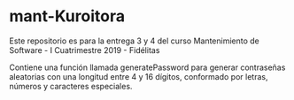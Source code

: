 # mant-Kuroitora
Este repositorio es para la entrega 3 y 4 del curso Mantenimiento de Software - I Cuatrimestre 2019 - Fidélitas

Contiene una función llamada generatePassword para generar contraseñas aleatorias con una longitud entre 4 y 16 dígitos, conformado por letras, números y caracteres especiales.
